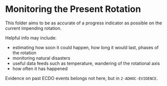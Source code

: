 # Monitoring the Present Rotation

This folder aims to be as accurate of a progress indicator as possible on the current impending rotation.

Helpful info may include:
- estimating how soon it could happen, how long it would last, phases of the rotation
- monitoring natural disasters
- useful data feeds such as temperature, wandering of the rotational axis
- how often it has happened

Evidence on past ECDO events belongs not here, but in `2-ADHOC-EVIDENCE`.

